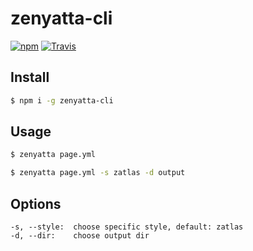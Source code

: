 # zenyatta-cli

[![npm](https://img.shields.io/npm/v/zenyatta-cli.svg)](https://www.npmjs.com/package/zenyatta-cli)
[![Travis](https://img.shields.io/travis/zazzzz/zenyatta-cli.svg)](https://travis-ci.org/zazzzz/zenyatta-cli)

## Install

```bash
$ npm i -g zenyatta-cli
```

## Usage

```bash
$ zenyatta page.yml
```

```bash
$ zenyatta page.yml -s zatlas -d output
```

## Options

```
-s, --style:  choose specific style, default: zatlas
-d, --dir:    choose output dir
```
